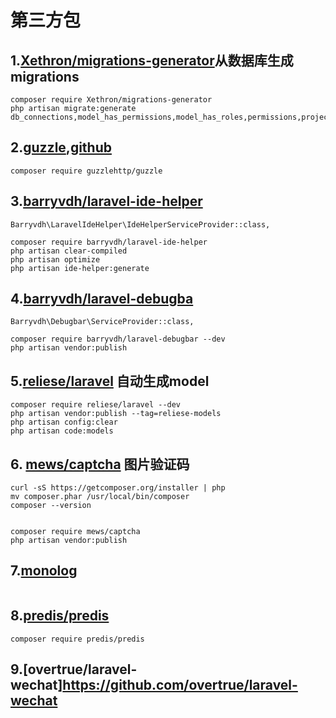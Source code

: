 
# 第三方包
## 1.[Xethron/migrations-generator](https://github.com/Xethron/migrations-generator)从数据库生成migrations

```
composer require Xethron/migrations-generator
php artisan migrate:generate db_connections,model_has_permissions,model_has_roles,permissions,project_db,project_projects,project_users,role_has_permissions,roles,sys_sql_order_log
```

## 2.[guzzle](https://www.baidu.com/link?url=QmXISIs5bhAb-jAyQfqv7Owa1M92gy1Q5k7O3phD8TtEf0tCY-ovSx9JTX0lTUSZ&wd=&eqid=9d5bc9020008b0c5000000025b850fde),[github](https://github.com/guzzle/guzzle)

```
composer require guzzlehttp/guzzle
```

## 3.[barryvdh/laravel-ide-helper](https://github.com/barryvdh/laravel-ide-helper)
```
Barryvdh\LaravelIdeHelper\IdeHelperServiceProvider::class,  

composer require barryvdh/laravel-ide-helper
php artisan clear-compiled
php artisan optimize
php artisan ide-helper:generate  
```

## 4.[barryvdh/laravel-debugba](https://github.com/barryvdh/laravel-debugbar)
```
Barryvdh\Debugbar\ServiceProvider::class,

composer require barryvdh/laravel-debugbar --dev
php artisan vendor:publish
```

## 5.[reliese/laravel](https://github.com/reliese/laravel) 自动生成model

```
composer require reliese/laravel --dev
php artisan vendor:publish --tag=reliese-models
php artisan config:clear
php artisan code:models

```


## 6. [mews/captcha](https://github.com/mewebstudio/captcha) 图片验证码
```
curl -sS https://getcomposer.org/installer | php
mv composer.phar /usr/local/bin/composer
composer --version


composer require mews/captcha
php artisan vendor:publish
```

## 7.[monolog](https://github.com/Seldaek/monolog/blob/master/doc/01-usage.md)
```

```

## 8.[predis/predis](https://github.com/nrk/predis)
```
composer require predis/predis
```

## 9.[overtrue/laravel-wechat]https://github.com/overtrue/laravel-wechat
